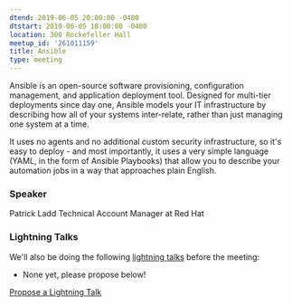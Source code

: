 ```yaml
---
dtend: 2019-06-05 20:00:00 -0400
dtstart: 2019-06-05 18:00:00 -0400
location: 300 Rockefeller Hall
meetup_id: '261011159'
title: Ansible
type: meeting
---
```


Ansible is an open-source software provisioning, configuration 
management, and application deployment tool. Designed for 
multi-tier deployments since day one, Ansible models your IT 
infrastructure by describing how all of your systems inter-relate, 
rather than just managing one system at a time.

It uses no agents and no additional custom security infrastructure, 
so it's easy to deploy - and most importantly, it uses a very 
simple language (YAML, in the form of Ansible Playbooks) that allow 
you to describe your automation jobs in a way that approaches plain 
English.
### Speaker ###

Patrick Ladd
Technical Account Manager at Red Hat
### Lightning Talks ###

We'll also be doing the
following [lightning talks](/lightning-talks.html) before the meeting:

* None yet, please propose below!


<a class="btn btn-default btn-hvopen"
  href="mailto:sean@dague.net?cc=matthias.a.johnson@gmail.com&subject=HV%20Open%20Lightning%20Talk%20Submission"
  role="button">Propose
  a Lightning Talk</a>